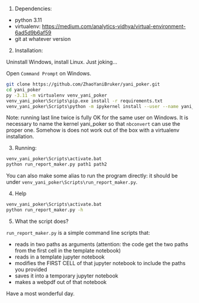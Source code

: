 1. Dependencies:

* python 3.11
* virtualenv: https://medium.com/analytics-vidhya/virtual-environment-6ad5d9b6af59
* git at whatever version


2. Installation:

Uninstall Windows, install Linux.
Just joking...


Open `Command Prompt` on Windows. 
```bash
git clone https://github.com/ZhaoYaniBruker/yani_poker.git
cd yani_poker
py -3.11 -m virtualenv venv_yani_poker
venv_yani_poker\Scripts\pip.exe install -r requirements.txt
venv_yani_poker\Scripts\python -m ipykernel install --user --name yani_poker
```
Note: running last line twice is fully OK for the same user on Windows.
It is necessary to name the kernel yani_poker so that `nbconvert` can use the proper one.
Somehow is does not work out of the box with a virtualenv installation.

3. Running:

```bash
venv_yani_poker\Scripts\activate.bat
python run_report_maker.py path1 path2 
```

You can also make some alias to run the program directly:
it should be under `venv_yani_poker\Scripts\run_report_maker.py`.

4. Help

```bash
venv_yani_poker\Scripts\activate.bat
python run_report_maker.py -h
```

5. What the script does?

`run_report_maker.py` is a simple command line scripts that:
* reads in two paths as arguments (attention: the code get the two paths from the first cell in the template notebook)
* reads in a template jupyter notebook 
* modifies the FIRST CELL of that jupyter notebook to include the paths you provided
* saves it into a temporary jupyter notebook
* makes a webpdf out of that notebook

Have a most wonderful day.
